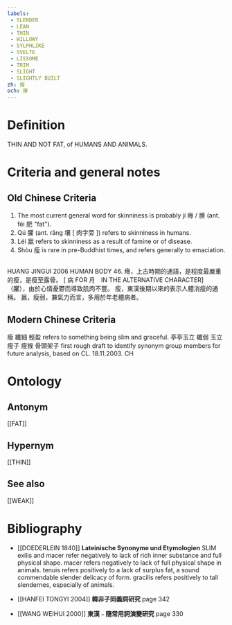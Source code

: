 ```yaml
---
labels: 
 - SLENDER
 - LEAN
 - THIN
 - WILLOWY
 - SYLPHLIKE
 - SVELTE
 - LISSOME
 - TRIM
 - SLIGHT
 - SLIGHTLY BUILT
zh: 瘦
och: 瘠
---
```


# Definition
THIN AND NOT FAT, of HUMANS AND ANIMALS.
# Criteria and general notes
## Old Chinese Criteria
1. The most current general word for skinniness is probably jí 瘠 / 膌 (ant. féi 肥 "fat").
2. Qú 臞 (ant. rǎng 壤 [ 肉字旁 ]) refers to skinniness in humans.
3. Léi 羸 refers to skinniness as a result of famine or of disease.
4. Shòu 瘦 is rare in pre-Buddhist times, and refers generally to emaciation.
## 
HUANG JINGUI 2006
HUMAN BODY 46.
瘠，上古時期的通語，是程度最嚴重的瘦，是瘦至露骨。
[ 病 FOR 月　IN THE ALTERNATIVE CHARACTER] （臞），由於心情憂鬱而導致肌肉不豐。
瘦，東漢後期以來的表示人體消瘦的通稱。
羸，瘦弱，兼氣力而言，多用於年老體病者。
## Modern Chinese Criteria
瘦
纖細
輕盈 refers to something being slim and graceful.
亭亭玉立
纖弱
玉立
瘦子
瘦猴
骨頭架子
first rough draft to identify synonym group members for future analysis, based on CL. 18.11.2003. CH
# Ontology

## Antonym
[[FAT]]
## Hypernym
[[THIN]]
## See also
[[WEAK]]
# Bibliography
- [[DOEDERLEIN 1840]]
**Lateinische Synonyme und Etymologien** 
SLIM
exilis and macer refer negatively to lack of rich inner substance and full physical shape.
macer refers negatively to lack of full physical shape in animals.
tenuis refers positively to a lack of surplus fat, a sound commendable slender delicacy of form.
gracilis refers positively to tall slendernes, especially of animals.
- [[HANFEI TONGYI 2004]]
**韓非子同義詞研究** page 342

- [[WANG WEIHUI 2000]]
**東漢﹣隨常用詞演變研究** page 330
